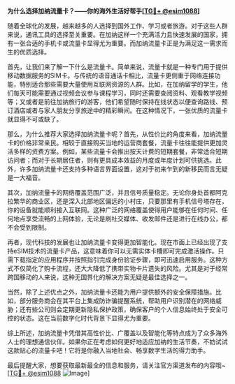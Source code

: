**为什么选择加纳流量卡？——你的海外生活好帮手[[TG💪+ @esim1088](https://t.me/s/esim1088)]**

随着全球化的发展，越来越多的人选择到国外工作、学习或者旅游。对于这些人群来说，通讯工具的选择至关重要。在加纳这样一个充满活力且快速发展的国家，拥有一张合适的手机卡或流量卡显得尤为重要。而加纳流量卡正是为满足这一需求而生的优质选择。

首先，让我们来了解一下什么是流量卡。简单来说，流量卡就是一种专门用于提供移动数据服务的SIM卡。与传统的语音通话卡相比，流量卡更侧重于网络连接功能，特别适合那些需要大量使用互联网资源的人群。比如，在加纳留学的学生，他们每天可能需要通过视频会议参与课程学习，同时还需要查阅资料、观看教学视频等；又或者是前往加纳旅行的游客，他们希望随时保持在线状态以便查询路线、预订酒店或者与家人朋友分享旅途中的精彩瞬间。在这种情况下，一张优质的流量卡就显得不可或缺了。

那么，为什么推荐大家选择加纳流量卡呢？首先，从性价比的角度来看，加纳流量卡的价格非常亲民。相较于直接购买当地的运营商套餐，流量卡往往能提供更加灵活多样的资费方案。例如，某些流量卡会推出按天计费的短期套餐，非常适合短期访问者；而对于长期居住者，则有更具成本效益的月度或年度计划可供挑选。此外，许多加纳流量卡还支持多种语言界面设置，这对于初来乍到的新移民而言无疑是一大福音。

其次，加纳流量卡的网络覆盖范围广泛，并且信号质量稳定。无论你身处首都阿克拉繁华的商业区，还是深入北部地区偏远的小村庄，只要那里有手机信号塔存在，你的设备就能顺利接入互联网。这种广泛的网络覆盖使得用户能够在任何时间、任何地点享受流畅的上网体验，无论是刷社交媒体、收发邮件还是进行在线办公，都不会受到限制。

再者，现代科技的发展也让加纳流量卡变得更加智能化。现在市面上已经出现了支持eSIM技术的流量卡产品，这意味着你可以无需实体卡槽即可完成激活操作。只需下载指定的应用程序并按照指引完成身份验证步骤，即可迅速启用服务。这种方式不仅简化了购卡流程，还大大降低了携带实物卡片遗失的风险。尤其是对于经常跨国移动的人来说，这种无国界化的解决方案无疑是最佳选择之一。

当然，除了上述优点之外，加纳流量卡还能为用户提供额外的安全保障措施。比如，部分服务商会在其平台上集成防诈骗提醒系统，帮助用户识别潜在的网络威胁；还有些公司则会定期更新隐私保护政策，确保客户的个人信息始终处于安全可控的状态。这在当前数字化时代背景下显得尤为重要。

综上所述，加纳流量卡凭借其高性价比、广覆盖以及智能化等特点成为了众多海外人士的理想通信伙伴。如果你正在考虑如何更好地适应加纳的生活节奏，不妨试试这款贴心的流量卡吧！它将是你融入当地社会、畅享数字生活的得力助手。

最后提醒大家，想要获取最新最全的信息和服务，请关注官方渠道发布的内容哦~ [[TG💪+ @esim1088](https://t.me/s/esim1088) ![Image](https://i.postimg.cc/4NQfJmqS/Snipaste-2025-05-13-00-14-12.png)]